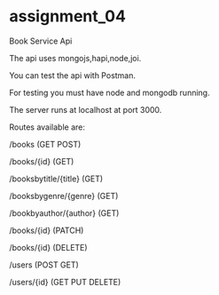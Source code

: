 # assignment_04
Book Service Api


The api uses mongojs,hapi,node,joi.

You can test the api with Postman.

For testing you must have node and mongodb running.

The server runs at localhost at port 3000.

Routes available are:

/books (GET POST)

/books/{id}    (GET)

/booksbytitle/{title}   (GET)

/booksbygenre/{genre}   (GET)

/bookbyauthor/{author}  (GET)

/books/{id}  (PATCH)

/books/{id}  (DELETE)

/users  (POST GET)

/users/{id}   (GET PUT DELETE)



